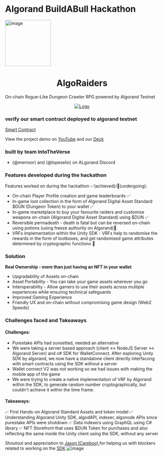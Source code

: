 # Algorand BuildABull Hackathon
<img width="150" alt="image" src="https://github.com/IntoTheVerse/BuildABull-RPG-AlgoRaiders/assets/43913734/0d591408-9b98-4330-b279-f27fad8b7360">


<h1 align="center">AlgoRaiders</h1>
On-chain Rogue-Like Dungeon Crawler RPG powered by Algorand Testnet 
<p align="center">
  <a href="https://youtu.be/IEfSIgAxVZg">
    <img src="https://github.com/IntoTheVerse/BuildABull-RPG-AlgoRaiders/assets/43913734/a9593761-439f-4a27-9c13-f6c4ee10052d" alt="Logo" >
  </a>
</p>



### verify our smart contract deployed to algorand testnet
[Smart Contract]()

  
</p>
  <p>View the project demo on <a href="">YouTube</a> and our <a href="https://docs.google.com/presentation/d/1MYeZdORadSU3ZK62cihihmAteZJSNFFVMufpVgOT0lI/edit?usp=sharing">Deck</a></p>
</p>

### built by team IntoTheVerse 
- (@memxor) and (@lopeselio) on ALgorand Discord

### Features developed during the hackathon
Features worked on during the hackathon ✅(achieved)/🔄(undergoing):
- On-chain Player Profile creation and game leaderboards ✅
- In-game loot collection in the form of Algorand Digital Asset Standard $DUN (Dungeon Token) to your wallet ✅
- In-game marketplace to buy your favourite raiders and customise weapons on-chain (Algorand Digital Asset Standard) using $DUN ✅
- Reversible permadeath - death is fatal but can be reversed on-chain using potions (using freeze authority on Algorand)🔄
- VRFs implementation within the Unity SDK - VRFs help to randomise the rewards in the form of lootboxes, and get randomised game attributes determined by cryptographic functions 🔄

### Solution
**Real Ownership - more than just having an NFT in your wallet**
- Upgradability of Assets on-chain 
- Asset Portability - You can take your game assets wherever you go
- Interoperability - Allow gamers to use their assets across multiple experiences while ensuring technical safeguards
- Improved Gaming Experience
- Friendly UX and on-chain without compromising game design (Web2 Speeds)

### Challenges faced and Takeaways 

#### Challenges:
- Purestake APIs had sunsetted, needed an alternative
- We were taking a server based approach (client <-> NodeJS Server <-> Algorand Server) and c# SDK for WalletConnect. After exploring Unity SDK by algorand, we now have a standalone client directly interfacong with smart contracts using the SDK without a server
- Wallet connect V2 was not working so we had issues with making the mobile app of the game
- We were trying to create a native implementation of VRF by Algorand within the SDK, to generate random number cryptographically, but couldn't achieve it within the time frame. 

#### Takeaways:
✅ First Hands-on Algorand Standard Assets and token model
✅ Understanding Algorand Unity SDK, algodAPI, indexer, algonode APIs since purestake APIs were shutdown
✅ Data indexers using GraphQL using C# library
✅ NFT Storefront that uses $DUN Token for purchases and also reflecting the same inside the Unity client using the SDK, without any server

Shoutout and appreciation to [Jason (Careboo) ](https://github.com/jasonboukheir) for helping us with blockers related to working on the [SDK](https://github.com/CareBoo/unity-algorand-sdk)
![image](https://github.com/IntoTheVerse/BuildABull-RPG/assets/43913734/c312156f-a333-4f1c-8510-e8ad27c6e530)





 
